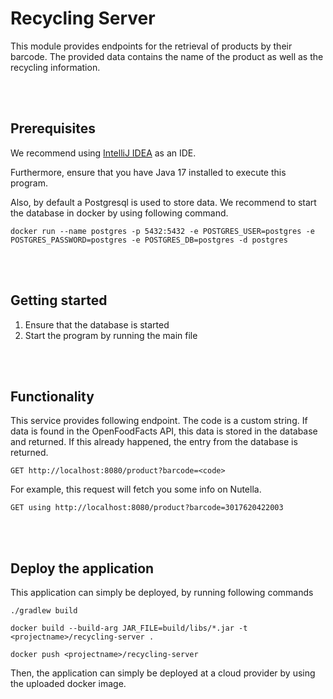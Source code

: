 # Recycling Server

This module provides endpoints for the retrieval of products by their barcode.
The provided data contains the name of the product as well as the recycling information.

<br/>
<br/>

## Prerequisites
We recommend using [IntelliJ IDEA](https://www.jetbrains.com/de-de/idea/) as an IDE. 

Furthermore, ensure that you have Java 17 installed to execute this program.

Also, by default a Postgresql is used to store data. 
We recommend to start the database in docker by using following command.

```shell
docker run --name postgres -p 5432:5432 -e POSTGRES_USER=postgres -e POSTGRES_PASSWORD=postgres -e POSTGRES_DB=postgres -d postgres
```

<br/>
<br/>

## Getting started
1. Ensure that the database is started
2. Start the program by running the main file

<br/>
<br/>

## Functionality
This service provides following endpoint.
The code is a custom string. If data is found in the 
OpenFoodFacts API, this data is stored in the database 
and returned. If this already happened, the entry from
the database is returned.

```http request
GET http://localhost:8080/product?barcode=<code>
```

For example, this request will fetch you some info on Nutella.
```http request
GET using http://localhost:8080/product?barcode=3017620422003
```

<br/>
<br/>

## Deploy the application
This application can simply be deployed, by running following commands

```shell
./gradlew build

docker build --build-arg JAR_FILE=build/libs/*.jar -t <projectname>/recycling-server .

docker push <projectname>/recycling-server
```

Then, the application can simply be deployed at a cloud provider by using the uploaded docker image.

